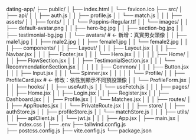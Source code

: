 dating-app/
├── public/
│   ├── index.html
│   └── favicon.ico
├── src/
│   ├── api/
│   │   ├── auth.js
│   │   ├── profile.js
│   │   └── match.js
│   │
│   ├── assets/
│   │   ├── fonts/
│   │   │   └── Poppins-Regular.ttf
│   │   └── images/
│   │       ├── default-avatar.png
│   │       ├── hero-bg.jpg
│   │       ├── section-bg.jpg
│   │       ├── testimonial-bg.jpg
│   │       └── avatars/                        # ← 新增：真實男女頭像
│   │           ├── male1.jpg
│   │           ├── male2.jpg
│   │           ├── female1.jpg
│   │           └── female2.jpg
│   │
│   ├── components/
│   │   ├── Layout/
│   │   │   ├── Layout.jsx
│   │   │   ├── Navbar.jsx
│   │   │   ├── Footer.jsx
│   │   │   └── Hero.jsx
│   │   │
│   │   ├── Home/
│   │   │   ├── FlowSection.jsx
│   │   │   ├── TestimonialSection.jsx
│   │   │   └── RecommendationSection.jsx
│   │   │
│   │   ├── Common/
│   │   │   ├── Button.jsx
│   │   │   ├── Input.jsx
│   │   │   └── Spinner.jsx
│   │   │
│   │   └── Profile/
│   │       ├── ProfileCard.jsx               # ← 修改：依性別顯示不同預設頭像
│   │       └── ProfileForm.jsx
│   │
│   ├── hooks/
│   │   ├── useAuth.js
│   │   └── useFetch.js
│   │
│   ├── pages/
│   │   ├── Home.jsx
│   │   ├── Login.jsx
│   │   ├── Register.jsx
│   │   ├── Dashboard.jsx
│   │   ├── Profile.jsx
│   │   └── Matches.jsx
│   │
│   ├── routes/
│   │   ├── AppRoutes.jsx
│   │   └── PrivateRoute.jsx
│   │
│   ├── store/
│   │   ├── authStore.js
│   │   ├── profileStore.js
│   │   └── matchStore.js
│   │
│   ├── utils/
│   │   ├── apiClient.js
│   │   └── jwt.js
│   │
│   ├── App.jsx
│   ├── main.jsx
│   └── index.css
│
├── .env
├── tailwind.config.js  
├── postcss.config.js
├── vite.config.js
└── package.json
